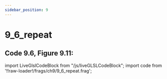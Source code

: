 ```yaml
---
sidebar_position: 9
---
```


# 9_6_repeat
## Code 9.6, Figure 9.11: 

import LiveGlslCodeBlock from "/js/liveGLSLCodeBlock";
import code from '!!raw-loader!/frags/ch9/9_6_repeat.frag';

<LiveGlslCodeBlock fragName='9_6_repeat.frag' fragCode={code} />
